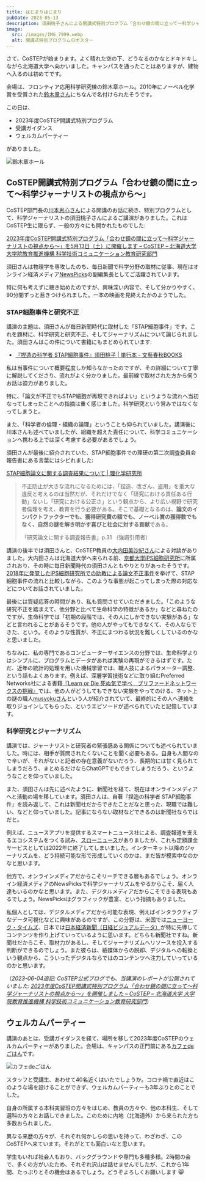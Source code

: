 ```yaml
---
title: はじまりはじまり
pubDate: 2023-05-13
description: 須田桃子さんによる開講式特別プログラム「合わせ鏡の間に立って〜科学ジャーナリストの視点から〜」、STAP細胞事件と研究不正について。そしてウェルカムパーティー
image:
  src: /images/IMG_7999.webp
  alt: 開講式特別プログラムのポスター
---
```


さて、CoSTEPが始まります。よく晴れた空の下、どうなるのかなとドキドキしながら北海道大学へ向かいました。キャンパスを通ったことはありますが、建物へ入るのは初めてです。

会場は、フロンティア応用科学研究棟の鈴木章ホール。2010年にノーベル化学賞を受賞された[鈴木章さん](https://ja.wikipedia.org/wiki/%E9%88%B4%E6%9C%A8%E7%AB%A0)にちなんで名付けられたそうです。

この日は、

- 2023年度CoSTEP開講式特別プログラム
- 受講ガイダンス
- ウェルカムパーティー

がありました。

![鈴木章ホール](/images/IMG_8003.webp)

## CoSTEP開講式特別プログラム「合わせ鏡の間に立って〜科学ジャーナリストの視点から〜」

CoSTEP部門長の[川本思心さん](https://costep.open-ed.hokudai.ac.jp/staff/kawamoto-shishin)による開講のお話に続き、特別プログラムとして、科学ジャーナリストの須田桃子さんによるご講演がありました。これはCoSTEP生に限らず、一般の方々にも開かれたものでした:

[2023年度CoSTEP開講式特別プログラム「合わせ鏡の間に立って〜科学ジャーナリストの視点から〜」を5月13日（土）に開催します – CoSTEP – 北海道大学 大学院教育推進機構 科学技術コミュニケーション教育研究部門](https://costep.open-ed.hokudai.ac.jp/event/26351)

須田さんは物理学を専攻したのち、毎日新聞で科学分野の取材に従事、現在はオンライン経済メディア[NewsPicks](https://newspicks.com/)の副編集長としてご活躍されています。

特に何も考えずに聴き始めたのですが、興味深い内容で、そして分かりやすく、90分間ずっと惹きつけられました。一本の映画を見終えたかのようでした。

### STAP細胞事件と研究不正

講演の主題は、須田さんが毎日新聞時代に取材した「STAP細胞事件」です。これを題材に、科学研究と研究不正、そしてジャーナリズムについて論じられました。須田さんはこの件について書籍にもまとめられています:

- [『捏造の科学者 STAP細胞事件』須田桃子 | 単行本 - 文藝春秋BOOKS](https://books.bunshun.jp/ud/book/num/9784163901916)

私は当事件について概要程度しか知らなかったのですが、その詳細について丁寧に解説してくださり、流れがよく分かりました。最前線で取材された方から伺うお話は迫力がありました。

特に、「論文が不正でもSTAP細胞が再現できればよい」というような流れへ当初なってしまったことへの指摘は重く感じました。科学研究という営みではなくなってしまうと。

また、「科学者の倫理・組織の論理」ということも仰られていました。講演後に川本さんも述べていましたが、組織を超えた責任について、科学コミュニケーションへ携わる上では深く考慮する必要があるでしょう。

須田さんが最後に紹介されていた、STAP細胞事件での理研の第二次調査委員会報告書にある言葉にはシビれました:

[STAP細胞論文に関する調査結果について | 理化学研究所](https://www.riken.jp/pr/news/2014/20141226_1/)

> 不正防止が大きな流れになるためには、「捏造、改ざん、盗用」を重大な違反と考えるのは当然だが、それだけでなく「研究における責任ある行動」ないし「研究における公正さ」という観点から、より広い視野で研究者倫理を考え、教育を行う必要がある。そこで基礎となるのは、**論文のインパクトファクターでも、獲得研究費の額でも、ノーベル賞の獲得数でもなく、自然の謎を解き明かす喜びと社会に対する貢献**である。
>
> 「研究論文に関する調査報告書」p.31 （強調引用者）

講演の後半では須田さんと、CoSTEP教員の[大内田美沙紀さん](https://costep.open-ed.hokudai.ac.jp/staff/ouchida_misaki)による対談がありました。大内田さんは北海道大学へ来られる前、[京都大学iPS細胞研究所](https://www.cira.kyoto-u.ac.jp/)に所属されおり、その時に毎日新聞時代の須田さんともやりとりがあったそうです。[2018年に発覚したiPS細胞研究所での助教による論文不正事件](https://www.cira.kyoto-u.ac.jp/j/pressrelease/other/180122-181000.html)を挙げて、STAP細胞事件の流れと比較しながら、このような事態が起こってしまった際の対応などについてお話されていました。

最後には質疑応答の時間があり、私も質問させていただきました。「このような研究不正を踏まえて、他分野と比べて生命科学の特徴があるか」などと尋ねたのですが、生命科学では「初期の段階では、その人にしかできない実験がある」などと言われることがあるそうです。他の人がやってもできなくて、その人ならできた、という。そのような性質が、不正にまつわる状況を難しくしているのかなと思いました。

ちなみに、私の専門であるコンピューターサイエンスの分野では、生命科学よりはシンプルに、プログラムとデータがあれば実験の再現ができるはずです。ただ、近年の統計的処理を用いた機械学習では、職人技によるパラメーター調整、という話もよくあります。例えば、深層学習技術などに取り組むPreferred Networks社による書籍[『Learn or Die 死ぬ気で学べ　プリファードネットワークスの挑戦』](https://www.preferred.jp/ja/news/pr20200312/)では、他の人がどうしてもできない実験をやってのける、ネット上の謎の職人[musyokuさん](https://musyoku.github.io/)という人が紹介されていて、最終的にその人へ連絡を取りジョインしてもらった、というエピソードが述べられていたと記憶しています。

### 科学研究とジャーナリズム

講演では、ジャーナリストと研究者の緊張感ある関係についても述べられていました。時には、相手が質問されたくないことを聞く必要もある。自身も人間なので辛いが、それがないと記者の存在意義がないだろう、長期的には甘く見られてしまうだろう、まとめるだけならChatGPTでもできてしまうだろう、というようなことを仰っていました。

また、須田さんは先に述べたように、新聞社を経て、現在はオンラインメディアへと活動の場を移しています。須田さんは、自著『捏造の科学者 STAP細胞事件』を読み返して、これは新聞社だからできたことだなと思った、現職では難しい、などと仰っていました。記事にならない取材などできるのは新聞社ならではだと。

例えば、ニュースアプリを提供するスマートニュース社による、調査報道を支えるエコシステムをつくる試み、[スローニュース](https://about.slownews.com/)がありましたが、これも定額課金サービスとしては2022年に終了してしまいました。インターネット以降のジャーナリズムを、どう持続可能な形で形成していくのかは、まだ皆が模索中なのかなと思います。

他方で、オンラインメディアだからこそリーチできる層もあるでしょう。オンライン経済メディアのNewsPicksで科学ジャーナリズムをやるからこそ、届く人達もいるのかなと思います。また、デジタルメディアだからこそできる表現もあるでしょう。NewsPicksはグラフィックが豊富、という指摘もありました。

私個人としては、デジタルメディアだから可能な表現、例えばインタラクティブなデータ可視化などに興味があるのですが、この分野は、米国では[ニューヨーク・タイムズ](https://nytimes.com/)、日本では[日本経済新聞（日経ビジュアルデータ）](https://vdata.nikkei.com/)が特に先導してコンテンツを作り上げていっているように思います。どちらも新聞社ですね。新聞社だからこそ、取材力があるし、そしてジャーナリズムへリソースを投入する判断ができるのでしょう。また彼らは、紙媒体からの脱却、デジタルへの転換という観点から、こういったデジタルならではのコンテンツへ注力していっているのかと思います。

（_2023-06-04追記: CoSTEP公式ブログでも、当講演のレポートが公開されていました: [2023年度CoSTEP開講式特別プログラム「合わせ鏡の間に立って〜科学ジャーナリストの視点から〜」を開催しました – CoSTEP – 北海道大学 大学院教育推進機構 科学技術コミュニケーション教育研究部門](https://costep.open-ed.hokudai.ac.jp/news/27368)_）

## ウェルカムパーティー

講演のあとは、受講ガイダンスを経て、場所を移して2023年度CoSTEPのウェルカムパーティーがありました。会場は、キャンパスの正門前にある[カフェdeごはん](https://cafedegohan.com/)です。

![カフェdeごはん](/images/IMG_8007.webp)

スタッフと受講生、あわせて40名近くはいたでしょうか。コロナ禍で直近はこのような場を設けることができず、ウェルカムパーティーも3年ぶりとのことでした。

自身の所属する本科実習班の方々をはじめ、教員の方々や、他の本科生、そして選科の方々とお話しできました。このために内地（北海道外）から来られた方も多数おられました。

異なる来歴の方々が、それぞれ何かしらの思いを持って、わざわざ、このCoSTEPへ来ています。それがとても面白いなと思います。

学生もいれば社会人もおり、バックグラウンドや専門も多種多様。2時間の会で、多くの方がいたため、それぞれ沢山は話せませんでしたが、これから1年間、たっぷりとその機会はあるでしょう。どうぞよろしくお願いします 😸
